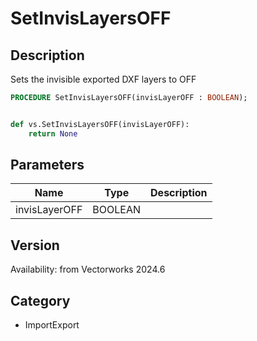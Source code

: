 # SetInvisLayersOFF

## Description
Sets the invisible exported DXF layers to OFF

```pascal
PROCEDURE SetInvisLayersOFF(invisLayerOFF : BOOLEAN);
```

```python

def vs.SetInvisLayersOFF(invisLayerOFF):
    return None
```

## Parameters
|Name|Type|Description|
|---|---|---|
|invisLayerOFF|BOOLEAN||

## Version
Availability: from Vectorworks 2024.6
## Category
* ImportExport

